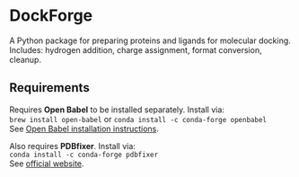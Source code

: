 # DockForge
A Python package for preparing proteins and ligands for molecular docking.  
Includes: hydrogen addition, charge assignment, format conversion, cleanup.

## Requirements
Requires **Open Babel** to be installed separately. Install via:  
```brew install open-babel``` or ```conda install -c conda-forge openbabel```  
See [Open Babel installation instructions](https://openbabel.org/docs/Installation/install.html).
  
Also requires **PDBfixer**. Install via:  
```conda install -c conda-forge pdbfixer```  
See [official website](https://anaconda.org/conda-forge/pdbfixer).  

